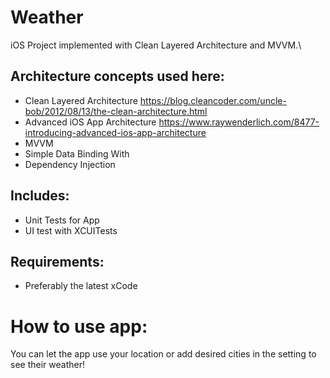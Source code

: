 # Weather

iOS Project implemented with Clean Layered Architecture and MVVM.\

## Architecture concepts used here:
* Clean Layered Architecture https://blog.cleancoder.com/uncle-bob/2012/08/13/the-clean-architecture.html
* Advanced iOS App Architecture https://www.raywenderlich.com/8477-introducing-advanced-ios-app-architecture
* MVVM
* Simple Data Binding With 
* Dependency Injection

## Includes:
* Unit Tests for App
* UI test with XCUITests


## Requirements: 
* Preferably the latest xCode

# How to use app:
You can let the app use your location or add desired cities in the setting to see their weather!
